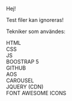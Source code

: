 Hej!

Test filer kan ignoreras!

Tekniker som användes: 

  HTML <br>
  CSS <br>
  JS <br>
  BOOSTRAP 5 <br>
  GITHUB <br>
  AOS <br>
  CAROUSEL <br>
  JQUERY (CDN) <br>
  FONT AWESOME ICONS <br>
